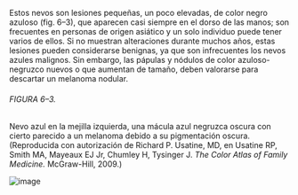 Estos nevos son lesiones pequeñas, un poco elevadas, de color negro azuloso (fig. 6–3), que aparecen casi siempre en el dorso de las manos; son frecuentes en personas de origen asiático y un solo individuo puede tener varios de ellos. Si no muestran alteraciones durante muchos años, estas lesiones pueden considerarse benignas, ya que son infrecuentes los nevos azules malignos. Sin embargo, las pápulas y nódulos de color azuloso-negruzco nuevos o que aumentan de tamaño, deben valorarse para descartar un melanoma nodular.

###### FIGURA 6–3.

Nevo azul en la mejilla izquierda, una mácula azul negruzca oscura con cierto parecido a un melanoma debido a su pigmentación oscura. (Reproducida con autorización de Richard P. Usatine, MD, en Usatine RP, Smith MA, Mayeaux EJ Jr, Chumley H, Tysinger J. _The Color Atlas of Family Medicine._ McGraw-Hill, 2009.)

![image](https://mgh.silverchair-cdn.com/mgh/content_public/book/3323/m_amed.cmdt23_ch6_f003-1_1682436323.04443.png?Expires=1693242813&Signature=hniFSQLE3UPXLSMTXGR53yaxDhvMoErtuf33a9r2smXssdhkgZnHmoEWrNk5pSoW80fyRpVP~sgnshG5SwI3HXGuhXkCwEpt929YdKm7UvGbAGNCOCww-8geQ6J2jGt4e9suVZtHCLamtEpG1vg0MKgWvkllqFyNW23wqGt5oStMK9WKfYEMer5hjwIL3DqE77w4FVSZru7rKlRka~rplgs9DvNu29roV1lKmdcqgdKwGECqULstaZAsq0~8tnDrl5Xb9j0pBDQdnt-vVHdKvstbu5toT1n2qPQtOSDIjmpQu8Ux5kUZsvfWzAxv6UObit604SnfdPuda0ldHeA2pA__&Key-Pair-Id=APKAIE5G5CRDK6RD3PGA)